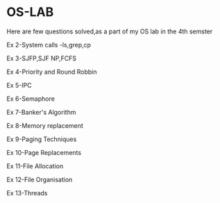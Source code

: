 # OS-LAB
Here are few questions solved,as a part of my OS lab in the 4th semster

Ex 2-System calls -ls,grep,cp


Ex 3-SJFP,SJF NP,FCFS


Ex 4-Priority and Round Robbin


Ex 5-IPC


Ex 6-Semaphore


Ex 7-Banker's Algorithm


Ex 8-Memory replacement


Ex 9-Paging Techniques


Ex 10-Page Replacements


Ex 11-File Allocation


Ex 12-File Organisation


Ex 13-Threads
